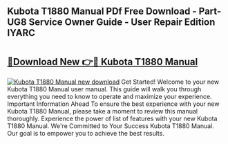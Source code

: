 ## Kubota T1880 Manual PDf Free Download - Part-UG8 Service Owner Guide - User Repair Edition IYARC

# <h2><a href="http://bc89108.oget.top/?id=Kubota+T1880+Manual">🔗Download New 👉🔴 Kubota T1880 Manual</a></h2>

[![Kubota T1880 Manual new download](https://i.imgur.com/5g1atiW.png)](http://bc89108.oget.top/?id=Kubota+T1880+Manual)
Get Started! Welcome to your new Kubota T1880 Manual user manual. This guide will walk you through everything you need to know to operate and maximize your experience. Important Information Ahead To ensure the best experience with your new Kubota T1880 Manual, please take a moment to review this manual thoroughly. Experience the power of list of features with your new Kubota T1880 Manual. We're Committed to Your Success Kubota T1880 Manual. Our goal is to empower you to achieve the best results.
